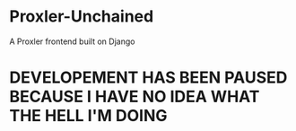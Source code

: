 # Proxler-Unchained
A Proxler frontend built on Django

# DEVELOPEMENT HAS BEEN PAUSED BECAUSE I HAVE NO IDEA WHAT THE HELL I'M DOING
